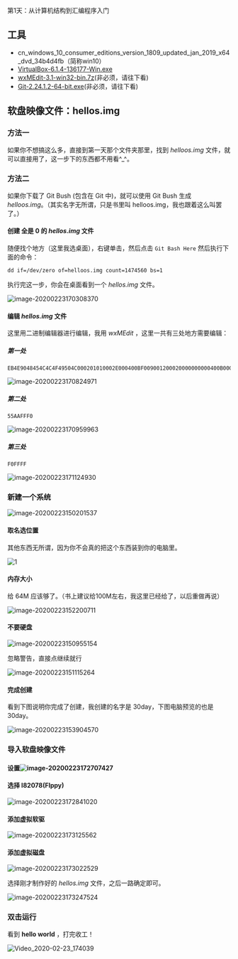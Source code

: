 第1天：从计算机结构到汇编程序入门

## 工具

- cn_windows_10_consumer_editions_version_1809_updated_jan_2019_x64_dvd_34b4d4fb（简称win10）
- [VirtualBox-6.1.4-136177-Win.exe](https://www.virtualbox.org/)
- [wxMEdit-3.1-win32-bin.7z](http://wxmedit.github.io/)(非必须，请往下看)
- [Git-2.24.1.2-64-bit.exe](https://git-scm.com/)(非必须，请往下看)

## 软盘映像文件：hellos.img

### 方法一

如果你不想搞这么多，直接到第一天那个文件夹那里，找到 *helloos.img*  文件，就可以直接用了，这一步下的东西都不用看^_^。

### 方法二

如果你下载了 Git Bush (包含在 Git 中)，就可以使用 Git Bush 生成 *helloos.img*。（其实名字无所谓，只是书里叫 helloos.img，我也跟着这么叫罢了。）

#### 创建 全是 0 的 *hellos.img* 文件

随便找个地方（这里我选桌面），右键单击，然后点击 `Git Bash Here`  然后执行下面的命令：

```
dd if=/dev/zero of=helloos.img count=1474560 bs=1
```

执行完这一步，你会在桌面看到一个 *hellos.img* 文件。

![image-20200223170308370](image/image-20200223170308370.png)

#### 编辑 *hellos.img* 文件

这里用二进制编辑器进行编辑，我用 *wxMEdit* ，这里一共有三处地方需要编辑：

##### 第一处

```
EB4E9048454C4C4F49504C000201010002E000400BF009001200020000000000400B0000000029FFFFFFFF48454C4C4F2D4F532020204641543132202020000000000000000000000000000000000000B800008ED0BC007C8ED88EC0BE747C8A0483C6013C007409B40EBB0F00CD10EBEEF4EBFD0A0A68656C6C6F2C20776F726C640A
```

![image-20200223170824971](image/image-20200223170824971.png)

##### 第二处

```
55AAFFF0
```

![image-20200223170959963](image/image-20200223170959963.png)

##### 第三处

```
F0FFFF
```

![image-20200223171124930](image/image-20200223171124930.png)


### 新建一个系统

![image-20200223150201537](image/image-20200223150201537.png)

#### 取名选位置

其他东西无所谓，因为你不会真的把这个东西装到你的电脑里。

![1](image/1.png)

#### 内存大小

给 64M 应该够了。（书上建议给100M左右，我这里已经给了，以后重做再说）

![image-20200223152200711](image/image-20200223152200711.png)

#### 不要硬盘

![image-20200223150955154](image/image-20200223150955154.png)

忽略警告，直接点继续就行

![image-20200223151115264](image/image-20200223151115264.png)

#### 完成创建

看到下图说明你完成了创建，我创建的名字是 30day，下图电脑预览的也是 30day。

![image-20200223153904570](image/image-20200223153904570.png)

### 导入软盘映像文件

#### 设置![image-20200223172707427](image/image-20200223172707427.png)

#### 选择 **I82078(Flppy)**

![image-20200223172841020](image/image-20200223172841020.png)

#### 添加虚拟软驱

![image-20200223173125562](image/image-20200223173125562.png)

#### 添加虚拟磁盘

![image-20200223173022529](image/image-20200223173022529.png)

选择刚才制作好的 *hellos.img* 文件，之后一路确定即可。

![image-20200223173247524](image/image-20200223173247524.png)

### 双击运行

看到 **hello world** ，打完收工！

![Video_2020-02-23_174039](image/Video_2020-02-23_174039.gif)